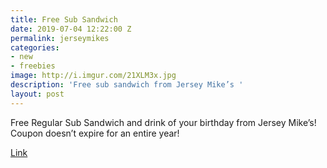 ```yaml
---
title: Free Sub Sandwich
date: 2019-07-04 12:22:00 Z
permalink: jerseymikes
categories:
- new
- freebies
image: http://i.imgur.com/21XLM3x.jpg
description: 'Free sub sandwich from Jersey Mike’s '
layout: post
---
```


Free Regular Sub Sandwich and drink of your birthday from Jersey Mike’s! Coupon doesn’t expire for an entire year!

[Link](https://www.jerseymikes.com/email-club)